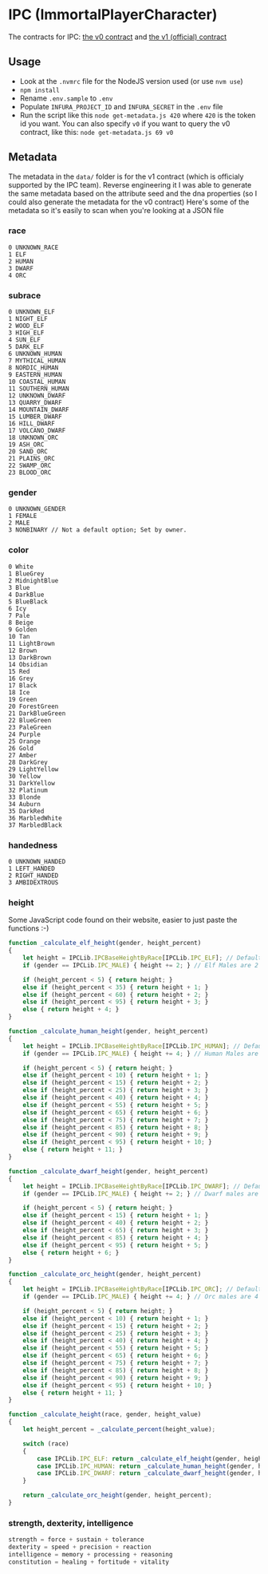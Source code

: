 # IPC (ImmortalPlayerCharacter)

The contracts for IPC: [the v0 contract](https://etherscan.io/token/0x4787993750b897fba6aad9e7328fc4f5c126e17c) and [the v1 (official) contract](https://etherscan.io/token/0x011C77fa577c500dEeDaD364b8af9e8540b808C0)

## Usage
- Look at the `.nvmrc` file for the NodeJS version used (or use `nvm use`)
- `npm install`
- Rename `.env.sample` to `.env`
- Populate `INFURA_PROJECT_ID` and `INFURA_SECRET` in the `.env` file
- Run the script like this `node get-metadata.js 420` where `420` is the token id you want. You can also specify `v0` if you want to query the v0 contract, like this: `node get-metadata.js 69 v0`

## Metadata

The metadata in the `data/` folder is for the v1 contract (which is officialy supported by the IPC team). 
Reverse engineering it I was able to generate the same metadata based on the attribute seed and the dna properties (so I could also generate the metadata for the v0 contract)
Here's some of the metadata so it's easily to scan when you're looking at a JSON file

### race

```
0 UNKNOWN_RACE
1 ELF
2 HUMAN
3 DWARF
4 ORC
```

### subrace

```
0 UNKNOWN_ELF
1 NIGHT_ELF
2 WOOD_ELF
3 HIGH_ELF
4 SUN_ELF
5 DARK_ELF
6 UNKNOWN_HUMAN
7 MYTHICAL_HUMAN
8 NORDIC_HUMAN
9 EASTERN_HUMAN
10 COASTAL_HUMAN
11 SOUTHERN_HUMAN
12 UNKNOWN_DWARF
13 QUARRY_DWARF
14 MOUNTAIN_DWARF
15 LUMBER_DWARF
16 HILL_DWARF
17 VOLCANO_DWARF
18 UNKNOWN_ORC
19 ASH_ORC
20 SAND_ORC
21 PLAINS_ORC
22 SWAMP_ORC
23 BLOOD_ORC
```

### gender

```
0 UNKNOWN_GENDER
1 FEMALE
2 MALE
3 NONBINARY // Not a default option; Set by owner.
```

### color

```
0 White
1 BlueGrey
2 MidnightBlue
3 Blue
4 DarkBlue
5 BlueBlack
6 Icy
7 Pale
8 Beige
9 Golden
10 Tan
11 LightBrown
12 Brown
13 DarkBrown
14 Obsidian
15 Red
16 Grey
17 Black
18 Ice
19 Green
20 ForestGreen
21 DarkBlueGreen
22 BlueGreen
23 PaleGreen
24 Purple
25 Orange
26 Gold
27 Amber
28 DarkGrey
29 LightYellow
30 Yellow
31 DarkYellow
32 Platinum
33 Blonde
34 Auburn
35 DarkRed
36 MarbledWhite
37 MarbledBlack
```

### handedness

```
0 UNKNOWN_HANDED
1 LEFT_HANDED
2 RIGHT_HANDED
3 AMBIDEXTROUS
```

### height

Some JavaScript code found on their website, easier to just paste the functions :-)

```javascript
function _calculate_elf_height(gender, height_percent)
{
    let height = IPCLib.IPCBaseHeightByRace[IPCLib.IPC_ELF]; // Default.
    if (gender == IPCLib.IPC_MALE) { height += 2; } // Elf Males are 2 inches taller.

    if (height_percent < 5) { return height; }
    else if (height_percent < 35) { return height + 1; }
    else if (height_percent < 60) { return height + 2; }
    else if (height_percent < 95) { return height + 3; }
    else { return height + 4; }
}

function _calculate_human_height(gender, height_percent)
{
    let height = IPCLib.IPCBaseHeightByRace[IPCLib.IPC_HUMAN]; // Default.
    if (gender == IPCLib.IPC_MALE) { height += 4; } // Human Males are 4 inches taller.

    if (height_percent < 5) { return height; }
    else if (height_percent < 10) { return height + 1; }
    else if (height_percent < 15) { return height + 2; }
    else if (height_percent < 25) { return height + 3; }
    else if (height_percent < 40) { return height + 4; }
    else if (height_percent < 55) { return height + 5; }
    else if (height_percent < 65) { return height + 6; }
    else if (height_percent < 75) { return height + 7; }
    else if (height_percent < 85) { return height + 8; }
    else if (height_percent < 90) { return height + 9; }
    else if (height_percent < 95) { return height + 10; }
    else { return height + 11; }
}

function _calculate_dwarf_height(gender, height_percent)
{
    let height = IPCLib.IPCBaseHeightByRace[IPCLib.IPC_DWARF]; // Default.
    if (gender == IPCLib.IPC_MALE) { height += 2; } // Dwarf males are 2 inches taller.

    if (height_percent < 5) { return height; }
    else if (height_percent < 15) { return height + 1; }
    else if (height_percent < 40) { return height + 2; }
    else if (height_percent < 65) { return height + 3; }
    else if (height_percent < 85) { return height + 4; }
    else if (height_percent < 95) { return height + 5; }
    else { return height + 6; }
}

function _calculate_orc_height(gender, height_percent)
{
    let height = IPCLib.IPCBaseHeightByRace[IPCLib.IPC_ORC]; // Default.
    if (gender == IPCLib.IPC_MALE) { height += 4; } // Orc males are 4 inches taller.

    if (height_percent < 5) { return height; }
    else if (height_percent < 10) { return height + 1; }
    else if (height_percent < 15) { return height + 2; }
    else if (height_percent < 25) { return height + 3; }
    else if (height_percent < 40) { return height + 4; }
    else if (height_percent < 55) { return height + 5; }
    else if (height_percent < 65) { return height + 6; }
    else if (height_percent < 75) { return height + 7; }
    else if (height_percent < 85) { return height + 8; }
    else if (height_percent < 90) { return height + 9; }
    else if (height_percent < 95) { return height + 10; }
    else { return height + 11; }
}

function _calculate_height(race, gender, height_value)
{
    let height_percent = _calculate_percent(height_value);

    switch (race)
    {
        case IPCLib.IPC_ELF: return _calculate_elf_height(gender, height_percent);
        case IPCLib.IPC_HUMAN: return _calculate_human_height(gender, height_percent);
        case IPCLib.IPC_DWARF: return _calculate_dwarf_height(gender, height_percent);
    }

    return _calculate_orc_height(gender, height_percent);
}
```

### strength, dexterity, intelligence

```javascript
strength = force + sustain + tolerance
dexterity = speed + precision + reaction
intelligence = memory + processing + reasoning
constitution = healing + fortitude + vitality
```
